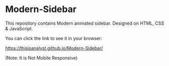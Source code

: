 # Modern-Sidebar

This repository contains Modern animated sidebar.
Designed on HTML, CSS & JavaScript.

You can click the link to see it in your browser:

https://thisisanalyst.github.io/Modern-Sidebar/

(Note: It is Not Mobile Responsive)
